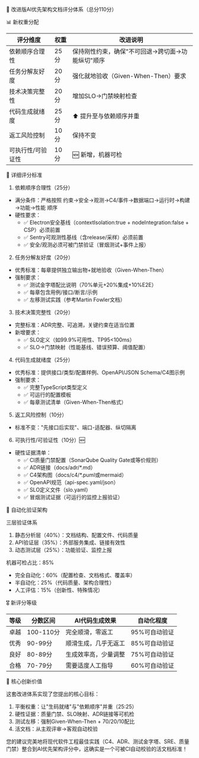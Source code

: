 🎯 改进版AI优先架构文档评分体系（总分110分）

  📊 新权重分配

  | 评分维度      | 权重  | 改进说明                       |
  |-----------|-----|----------------------------|
  | 依赖顺序合理性   | 25分 | 保持刚性约束，确保"不可回退→跨切面→功能纵切"顺序 |
  | 任务分解友好度   | 20分 | 强化就地验收（Given-When-Then）要求  |
  | 技术决策完整性   | 20分 | 增加SLO→门禁映射检查               |
  | 代码生成就绪度   | 25分 | ⬆️ 提升至与依赖顺序并重              |
  | 返工风险控制    | 10分 | 保持不变                       |
  | 可执行性/可验证性 | 10分 | 🆕 新增，机器可检                 |

  🎯 详细评分标准

  1. 依赖顺序合理性（25分）

  - 满分条件：严格按照 约束→安全→观测→C4/事件→数据端口→运行时→构建→功能→性能 顺序
  - 硬性要求：
    - ✅ Electron安全基线（contextIsolation:true + nodeIntegration:false + CSP）必须前置
    - ✅ Sentry可观测性基线（含release/采样）必须前置
    - ✅ 安全/观测必须可被门禁验证（冒烟测试+事件上报）

  2. 任务分解友好度（20分）

  - 优秀标准：每章提供独立输出物+就地验收（Given-When-Then）
  - 强制要求：
    - ✅ 测试金字塔配比说明（70%单元+20%集成+10%E2E）
    - ✅ 每章包含用例/接口/断言/示例
    - ✅ 左移测试实践（参考Martin Fowler文档）

  3. 技术决策完整性（20分）

  - 完整标准：ADR完整、可追溯，关键约束在适当位置
  - 新增要求：
    - ✅ SLO定义（如99.9%可用性、TP95<100ms）
    - ✅ SLO→门禁映射（性能基线、错误预算、阈值配置）

  4. 代码生成就绪度（25分）

  - 优秀标准：提供接口/类型/配置样例、OpenAPI/JSON Schema/C4图示例
  - 强制要求：
    - ✅ 完整TypeScript类型定义
    - ✅ 可运行的配置模板
    - ✅ 每章测试清单（Given-When-Then格式）

  5. 返工风险控制（10分）

  - 标准不变："先接口后实现"、端口-适配器、纵切隔离

  6. 可执行性/可验证性（10分）🆕

  - 硬性证据清单：
    - ✅ CI质量门禁配置（SonarQube Quality Gate或等价规则）
    - ✅ ADR链接（docs/adr/*.md）
    - ✅ C4架构图（docs/c4/*.puml或mermaid）
    - ✅ OpenAPI规范（api-spec.yaml/json）
    - ✅ SLO定义文件（slo.yaml）
    - ✅ 冒烟测试证据（可运行的监控上报验证）

  🔧 自动化验证架构

  三层验证体系

  1. 静态分析层（40%）：文档结构、配置文件、代码质量
  2. API验证层（35%）：外部服务集成、链接有效性
  3. 动态测试层（25%）：功能验证、监控上报

  机器可检占比：85%

  - 完全自动化：60%（配置检查、文档格式、覆盖率）
  - 半自动化：25%（代码质量、架构合理性）
  - 人工评估：15%（创新性、特殊情况）

  🎖️ 新评分等级

  | 等级  | 分数区间     | AI代码生成效果   | 自动化程度    |
  |-----|----------|------------|----------|
  | 卓越  | 100-110分 | 完全顺滑，零返工   | 95%可自动验证 |
  | 优秀  | 90-99分   | 顺滑生成，几乎无返工 | 85%可自动验证 |
  | 良好  | 80-89分   | 生成效率高，少量调整 | 75%可自动验证 |
  | 合格  | 70-79分   | 需要适度人工指导   | 60%可自动验证 |

  🚀 核心创新价值

  这套改进体系实现了您提出的核心目标：
  1. 平衡权重：让"生码就绪"与"依赖顺序"并重（25:25）
  2. 硬性证据：质量门禁、SLO映射、ADR链接等可机检
  3. 测试左移：强制Given-When-Then + 70/20/10配比
  4. 活文档：从主观评审→客观自动校验

  您的建议完美地将现代软件工程最佳实践（C4、ADR、测试金字塔、SRE、质量门禁）整合到AI优先架构评分中，这确实是一个可被CI自动校验的活文档标准！